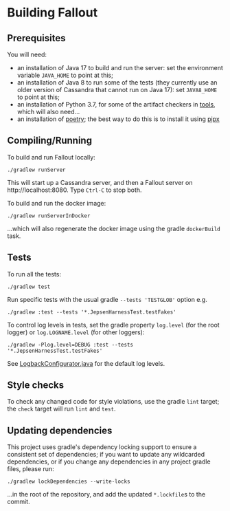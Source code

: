 # Building Fallout

## Prerequisites

You will need:

* an installation of Java 17 to build and run the server: set the environment variable `JAVA_HOME` to point at this;
* an installation of Java 8 to run some of the tests (they currently use an older version of Cassandra that cannot run on Java 17): set `JAVA8_HOME` to point at this;
* an installation of Python 3.7, for some of the artifact checkers in [tools](tools), which will also need...
* an installation of [poetry](https://python-poetry.org/); the best way to do this is to install it using [pipx](https://github.com/pypa/pipx)

## Compiling/Running

To build and run Fallout locally:

```
./gradlew runServer
```

This will start up a Cassandra server, and then a Fallout server on http://localhost:8080.  Type `Ctrl-C` to stop both.

To build and run the docker image:

```
./gradlew runServerInDocker
```

...which will also regenerate the docker image using the gradle `dockerBuild` task.

## Tests

To run all the tests:

```
./gradlew test
```

Run specific tests with the usual gradle `--tests 'TESTGLOB'` option e.g.

```
./gradlew :test --tests '*.JepsenHarnessTest.testFakes'
```

To control log levels in tests, set the gradle property `log.level` (for the root logger) or `log.LOGNAME.level` (for other loggers):

```
./gradlew -Plog.level=DEBUG :test --tests '*.JepsenHarnessTest.testFakes'
```

See [LogbackConfigurator.java](src/test/java/com/datastax/fallout/LogbackConfigurator.java) for the default log levels.

## Style checks

To check any changed code for style violations, use the gradle `lint` target; the `check` target will run `lint` and `test`.

## Updating dependencies

This project uses gradle's dependency locking support to ensure a consistent set of dependencies; if you want to update any wildcarded dependencies, or if you change any dependencies in any project gradle files, please run:

```
./gradlew lockDependencies --write-locks
```

...in the root of the repository, and add the updated `*.lockfile`s to the commit.
